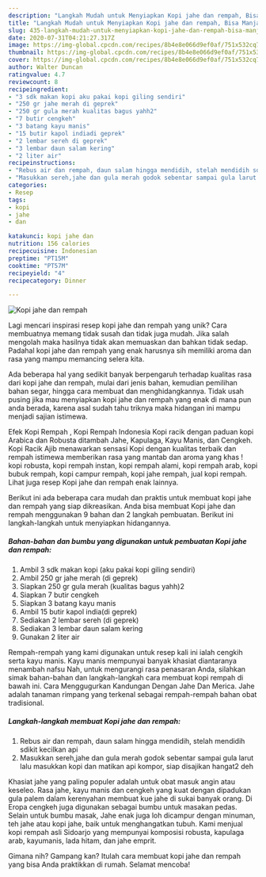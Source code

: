 ```yaml
---
description: "Langkah Mudah untuk Menyiapkan Kopi jahe dan rempah, Bisa Manjain Lidah"
title: "Langkah Mudah untuk Menyiapkan Kopi jahe dan rempah, Bisa Manjain Lidah"
slug: 435-langkah-mudah-untuk-menyiapkan-kopi-jahe-dan-rempah-bisa-manjain-lidah
date: 2020-07-31T04:21:27.317Z
image: https://img-global.cpcdn.com/recipes/8b4e8e066d9ef0af/751x532cq70/kopi-jahe-dan-rempah-foto-resep-utama.jpg
thumbnail: https://img-global.cpcdn.com/recipes/8b4e8e066d9ef0af/751x532cq70/kopi-jahe-dan-rempah-foto-resep-utama.jpg
cover: https://img-global.cpcdn.com/recipes/8b4e8e066d9ef0af/751x532cq70/kopi-jahe-dan-rempah-foto-resep-utama.jpg
author: Walter Duncan
ratingvalue: 4.7
reviewcount: 8
recipeingredient:
- "3 sdk makan kopi aku pakai kopi giling sendiri"
- "250 gr jahe merah di geprek"
- "250 gr gula merah kualitas bagus yahh2"
- "7 butir cengkeh"
- "3 batang kayu manis"
- "15 butir kapol indiadi geprek"
- "2 lembar sereh di geprek"
- "3 lembar daun salam kering"
- "2 liter air"
recipeinstructions:
- "Rebus air dan rempah, daun salam hingga mendidih, stelah mendidih sdikit kecilkan api"
- "Masukkan sereh,jahe dan gula merah godok sebentar sampai gula larut lalu masukkan kopi dan matikan api kompor, siap disajikan hangat2 deh"
categories:
- Resep
tags:
- kopi
- jahe
- dan

katakunci: kopi jahe dan 
nutrition: 156 calories
recipecuisine: Indonesian
preptime: "PT15M"
cooktime: "PT57M"
recipeyield: "4"
recipecategory: Dinner

---
```



![Kopi jahe dan rempah](https://img-global.cpcdn.com/recipes/8b4e8e066d9ef0af/751x532cq70/kopi-jahe-dan-rempah-foto-resep-utama.jpg)

Lagi mencari inspirasi resep kopi jahe dan rempah yang unik? Cara membuatnya memang tidak susah dan tidak juga mudah. Jika salah mengolah maka hasilnya tidak akan memuaskan dan bahkan tidak sedap. Padahal kopi jahe dan rempah yang enak harusnya sih memiliki aroma dan rasa yang mampu memancing selera kita.

Ada beberapa hal yang sedikit banyak berpengaruh terhadap kualitas rasa dari kopi jahe dan rempah, mulai dari jenis bahan, kemudian pemilihan bahan segar, hingga cara membuat dan menghidangkannya. Tidak usah pusing jika mau menyiapkan kopi jahe dan rempah yang enak di mana pun anda berada, karena asal sudah tahu triknya maka hidangan ini mampu menjadi sajian istimewa.

Efek Kopi Rempah , Kopi Rempah Indonesia Kopi racik dengan paduan kopi Arabica dan Robusta ditambah Jahe, Kapulaga, Kayu Manis, dan Cengkeh. Kopi Racik Ajib menawarkan sensasi Kopi dengan kualitas terbaik dan rempah istimewa memberikan rasa yang mantab dan aroma yang khas ! kopi robusta, kopi rempah instan, kopi rempah alami, kopi rempah arab, kopi bubuk rempah, kopi campur rempah, kopi jahe rempah, jual kopi rempah. Lihat juga resep Kopi jahe dan rempah enak lainnya.


Berikut ini ada beberapa cara mudah dan praktis untuk membuat kopi jahe dan rempah yang siap dikreasikan. Anda bisa membuat Kopi jahe dan rempah menggunakan 9 bahan dan 2 langkah pembuatan. Berikut ini langkah-langkah untuk menyiapkan hidangannya.

<!--inarticleads1-->

##### Bahan-bahan dan bumbu yang digunakan untuk pembuatan Kopi jahe dan rempah:

1. Ambil 3 sdk makan kopi (aku pakai kopi giling sendiri)
1. Ambil 250 gr jahe merah (di geprek)
1. Siapkan 250 gr gula merah (kualitas bagus yahh)2
1. Siapkan 7 butir cengkeh
1. Siapkan 3 batang kayu manis
1. Ambil 15 butir kapol india(di geprek)
1. Sediakan 2 lembar sereh (di geprek)
1. Sediakan 3 lembar daun salam kering
1. Gunakan 2 liter air


Rempah-rempah yang kami digunakan untuk resep kali ini ialah cengkih serta kayu manis. Kayu manis mempunyai banyak khasiat diantaranya menambah nafsu Nah, untuk mengurangi rasa penasaran Anda, silahkan simak bahan-bahan dan langkah-langkah cara membuat kopi rempah di bawah ini. Cara Menggugurkan Kandungan Dengan Jahe Dan Merica. Jahe adalah tanaman rimpang yang terkenal sebagai rempah-rempah bahan obat tradisional. 

<!--inarticleads2-->

##### Langkah-langkah membuat Kopi jahe dan rempah:

1. Rebus air dan rempah, daun salam hingga mendidih, stelah mendidih sdikit kecilkan api
1. Masukkan sereh,jahe dan gula merah godok sebentar sampai gula larut lalu masukkan kopi dan matikan api kompor, siap disajikan hangat2 deh


Khasiat jahe yang paling populer adalah untuk obat masuk angin atau keseleo. Rasa jahe, kayu manis dan cengkeh yang kuat dengan dipadukan gula palem dalam kerenyahan membuat kue jahe di sukai banyak orang. Di Eropa cengkeh juga digunakan sebagai bumbu untuk masakan pedas. Selain untuk bumbu masak, Jahe enak juga loh dicampur dengan minuman, teh jahe atau kopi jahe, baik untuk menghangatkan tubuh. Kami menjual kopi rempah asli Sidoarjo yang mempunyai komposisi robusta, kapulaga arab, kayumanis, lada hitam, dan jahe emprit. 

Gimana nih? Gampang kan? Itulah cara membuat kopi jahe dan rempah yang bisa Anda praktikkan di rumah. Selamat mencoba!
